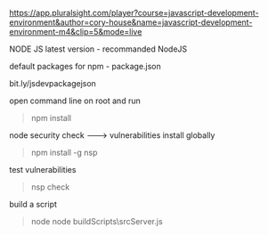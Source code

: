 https://app.pluralsight.com/player?course=javascript-development-environment&author=cory-house&name=javascript-development-environment-m4&clip=5&mode=live


NODE JS latest version - recommanded NodeJS

default packages for npm - package.json

bit.ly/jsdevpackagejson

open command line on root and run 
> npm install


node security check  ---> vulnerabilities install globally
> npm install -g nsp

test  vulnerabilities
> nsp check

build a script
> node <path>
> node buildScripts\srcServer.js

